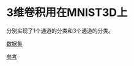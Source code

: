 # 3维卷积用在MNIST3D上

分别实现了1个通道的分类和3个通道的分类。

[数据集](https://www.kaggle.com/daavoo/3d-mnist)

[参考](https://www.kaggle.com/shivamb/3d-convolutions-understanding-use-case)